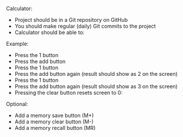 Calculator:
* Project should be in a Git repository on GitHub
* You should make regular (daily) Git commits to the project
* Calculator should be able to:
<!-- * Add two numbers -->
<!-- * Subtract two numbers -->
<!-- * Multiply two numbers -->
<!-- * Divide two numbers -->
<!-- * Display at least 10 digits on the screen -->
<!-- * Display decimals to at least the thousandth (.001) -->
<!-- * Perform continuous function -->

Example:
* Press the 1 button
* Press the add button
* Press the 1 button
* Press the add button again (result should show as 2 on the screen)
* Press the 1 button
* Press the add button again (result should show as 3 on the screen)
* Pressing the clear button resets screen to 0:

Optional:
* Add a memory save button (M+)
* Add a memory clear button (M-)
* Add a memory recall button (MR)
